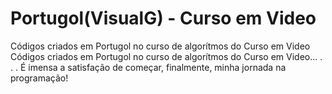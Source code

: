 # Portugol(VisualG) - Curso em Video
 Códigos criados em Portugol no curso de algorítmos do Curso em Video
 Códigos criados em Portugol no curso de algorítmos do Curso em Video...
 .
 .
 .
 É imensa a satisfação de começar, finalmente, minha jornada na programação!
